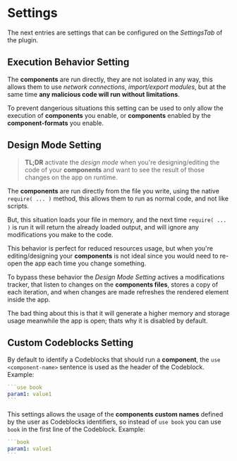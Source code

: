# Settings

The next entries are settings that can be configured on the _SettingsTab_ of the plugin.

## Execution Behavior Setting

The **components** are run directly, they are not isolated in any way, this allows them to use _network connections_, _import/export modules_, but at the same time **any malicious code will run without limitations**.

To prevent dangerious situations this setting can be used to only allow the execution of **components** you enable, or **components** enabled by the **component-formats** you enable.

## Design Mode Setting

> **TL;DR** activate the _design mode_ when you're designing/editing the code of your **components** and want to see the result of those changes on the app on runtime.

The **components** are run directly from the file you write, using the native `require( ... )` method, this allows them to run as normal code, and not like scripts.

But, this situation loads your file in memory, and the next time `require( ... )` is run it will return the already loaded output, and will ignore any modifications you make to the code.

This behavior is perfect for reduced resources usage, but when you're editing/designing your **components** is not ideal since you would need to re-open the app each time you change something.

To bypass these behavior the _Design Mode Setting_ actives a modifications tracker, that listen to changes on the **components files**, stores a copy of each iteration, and when changes are made refreshes the rendered element inside the app.

The bad thing about this is that it will generate a higher memory and storage usage meanwhile the app is open; thats why it is disabled by default.

## Custom Codeblocks Setting

By default to identify a Codeblocks that should run a **component**, the `use <component-name>` sentence is used as the header of the Codeblock. Example:

````yaml
```use book
param1: value1
```
````

This settings allows the usage of the **components custom names** defined by the user as Codeblocks identifiers, so instead of `use book` you can use `book` in the first line of the Codeblock. Example:

````yaml
```book
param1: value1
```
````
